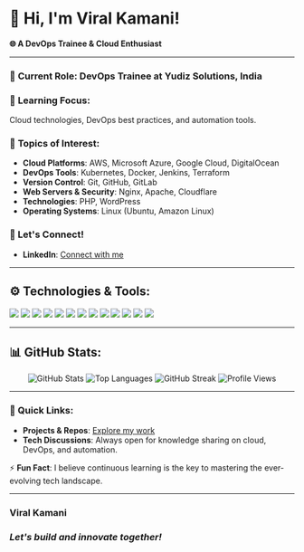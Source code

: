 # 👋 Hi, I'm Viral Kamani!
**🌐 A DevOps Trainee & Cloud Enthusiast**

---

### 💼 **Current Role**: DevOps Trainee at **Yudiz Solutions**, India

### 🌱 **Learning Focus**: 
Cloud technologies, DevOps best practices, and automation tools.

### 💬 **Topics of Interest**:
- **Cloud Platforms**: AWS, Microsoft Azure, Google Cloud, DigitalOcean
- **DevOps Tools**: Kubernetes, Docker, Jenkins, Terraform
- **Version Control**: Git, GitHub, GitLab
- **Web Servers & Security**: Nginx, Apache, Cloudflare
- **Technologies**: PHP, WordPress
- **Operating Systems**: Linux (Ubuntu, Amazon Linux)

### 🌟 Let's Connect!
- **LinkedIn**: [Connect with me](https://www.linkedin.com/in/viral-kamani-739405226/)

---

## ⚙️ Technologies & Tools:
<p>
  <img src="https://img.shields.io/badge/-AWS-232F3E?style=for-the-badge&logo=amazon-aws&logoColor=white" />
  <img src="https://img.shields.io/badge/-Microsoft_Azure-0078D4?style=for-the-badge&logo=microsoft-azure&logoColor=white" />
  <img src="https://img.shields.io/badge/-Kubernetes-326CE5?style=for-the-badge&logo=kubernetes&logoColor=white" />
  <img src="https://img.shields.io/badge/-Docker-2496ED?style=for-the-badge&logo=docker&logoColor=white" />
  <img src="https://img.shields.io/badge/-Jenkins-D24939?style=for-the-badge&logo=jenkins&logoColor=white" />
  <img src="https://img.shields.io/badge/-Linux-FCC624?style=for-the-badge&logo=linux&logoColor=black" />
  <img src="https://img.shields.io/badge/-Git-F05032?style=for-the-badge&logo=git&logoColor=white" />
  <img src="https://img.shields.io/badge/-Nginx-009639?style=for-the-badge&logo=nginx&logoColor=white" />
  <img src="https://img.shields.io/badge/-Apache-D22128?style=for-the-badge&logo=apache&logoColor=white" />
  <img src="https://img.shields.io/badge/-Cloudflare-F38020?style=for-the-badge&logo=cloudflare&logoColor=white" />
  <img src="https://img.shields.io/badge/-Terraform-623CE4?style=for-the-badge&logo=terraform&logoColor=white" />
  <img src="https://img.shields.io/badge/-PHP-777BB4?style=for-the-badge&logo=php&logoColor=white" />
  <img src="https://img.shields.io/badge/-WordPress-21759B?style=for-the-badge&logo=wordpress&logoColor=white" />
</p>

---

## 📊 GitHub Stats:
<p align="center">
  <img src="https://github-readme-stats.vercel.app/api?username=VDKamani&show_icons=true&theme=radical" alt="GitHub Stats" />
  <img src="https://github-readme-stats.vercel.app/api/top-langs/?username=VDKamani&layout=compact&theme=radical" alt="Top Languages" />
  <img src="https://github-readme-streak-stats.herokuapp.com/?user=VDKamani&theme=radical" alt="GitHub Streak" />
  <img src="https://komarev.com/ghpvc/?username=VDKamani&style=for-the-badge&color=blueviolet" alt="Profile Views" />
</p>

---

### 🚀 Quick Links:
- **Projects & Repos**: [Explore my work](https://github.com/VDKamani)
- **Tech Discussions**: Always open for knowledge sharing on cloud, DevOps, and automation.

⚡ **Fun Fact**: I believe continuous learning is the key to mastering the ever-evolving tech landscape.

---

### **Viral Kamani**  
### *Let's build and innovate together!*
